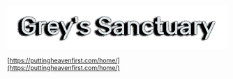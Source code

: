 ![Title](https://raw.githubusercontent.com/GuyInGrey/guyingrey.github.io/main/home/header.png)

[https://puttingheavenfirst.com/home/](https://puttingheavenfirst.com/home/)
